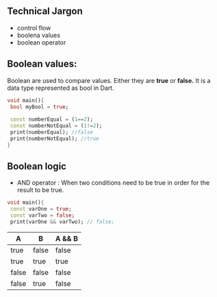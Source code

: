 ## Technical Jargon
* control flow
* boolena values
* boolean operator


## Boolean values:
 Boolean are used to compare values. Either they are **true** or **false.** It is a data type represented as bool in Dart. 
 ```dart
 void main(){
  bool myBool = true;
  
  const numberEqual = (1==2);
  const numberNotEqual = (1!=2);
  print(numberEqual); //false
  print(numberNotEqual); //true
 }
 ```
 
 
 ## Boolean logic
 * AND operator  : When two conditions need to be true in order for the result to be true.
 ```dart
 void main(){
  const varOne = true;
  const varTwo = false;
  print(varOne && varTwo); // false;
```

|   A  |  B  |  A && B  |
|------|-----|----------|
| true| false | false |
| true| true | true |
| false| false | false |
| false| true | false |

 
 
 
